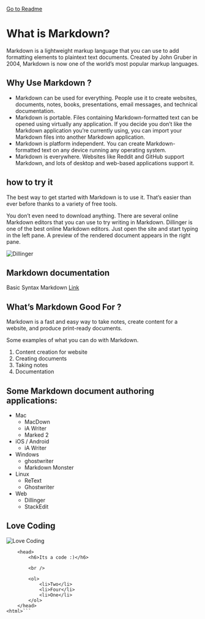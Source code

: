 [Go to Readme](README.md)

# What is Markdown?

Markdown is a lightweight markup language that you can use to add formatting elements to plaintext text documents. Created by John Gruber in 2004, Markdown is now one of the world’s most popular markup languages.

## Why Use Markdown ?

- Markdown can be used for everything. People use it to create websites, documents, notes, books, presentations, email messages, and technical documentation.
- Markdown is portable. Files containing Markdown-formatted text can be opened using virtually any application. If you decide you don’t like the Markdown application you’re currently using, you can import your Markdown files into another Markdown application.
- Markdown is platform independent. You can create Markdown-formatted text on any device running any operating system.
- Markdown is everywhere. Websites like Reddit and GitHub support Markdown, and lots of desktop and web-based applications support it.

## how to try it

The best way to get started with Markdown is to use it. That’s easier than ever before thanks to a variety of free tools.

You don’t even need to download anything. There are several online Markdown editors that you can use to try writing in Markdown. Dillinger is one of the best online Markdown editors. Just open the site and start typing in the left pane. A preview of the rendered document appears in the right pane.

![Dillinger](https://mdg.imgix.net/assets/images/dillinger.png?auto=format&fit=clip&q=40&w=1080)

## Markdown documentation
Basic Syntax Markdown [Link](https://www.markdownguide.org/basic-syntax/#line-break-best-practices) 

## What’s Markdown Good For ?

Markdown is a fast and easy way to take notes, create content for a website, and produce print-ready documents.

Some examples of what you can do with Markdown.

1. Content creation for website
2. Creating documents
3. Taking notes
4. Documentation

## Some Markdown document authoring applications:

- Mac 
    -  MacDown
    - iA Writer
    - Marked 2
- iOS / Android
    - iA Writer
- Windows
    - ghostwriter
    - Markdown Monster
- Linux
    - ReText
    - Ghostwriter
- Web
    - Dillinger
    - StackEdit

## Love Coding
![Love Coding](https://i.pinimg.com/originals/e4/26/70/e426702edf874b181aced1e2fa5c6cde.gif)

```<html>
    <head>
        <h6>Its a code :)</h6>

        <br />

        <ol>
            <li>Two</li>
            <li>Four</li>
            <li>One</li>
        </ol>
    </head>
<html>```

